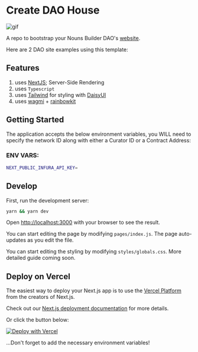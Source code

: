 # Create DAO House

![gif](./public/template.gif)

A repo to bootstrap your Nouns Builder DAO's [website](https://no-code-nounish-repo-five.vercel.app/).

Here are 2 DAO site examples using this template:

## Features

1. uses [NextJS](https://nextjs.org/); Server-Side Rendering
2. uses `Typescript`
3. uses [Tailwind](https://tailwindcss.com/) for styling with [DaisyUI](https://daisyui.com/)
4. uses [wagmi](https://wagmi.sh/) + [rainbowkit](https://www.rainbowkit.com/)

## Getting Started

The application accepts the below environment variables, you WILL need to specify the network ID along with either a Curator ID or a Contract Address:

### ENV VARS:

```bash
NEXT_PUBLIC_INFURA_API_KEY=
```

## Develop

First, run the development server:

```bash
yarn && yarn dev
```

Open [http://localhost:3000](http://localhost:3000) with your browser to see the result.

You can start editing the page by modifying `pages/index.js`. The page auto-updates as you edit the file.

You can start editing the styling by modifying `styles/globals.css`. More detailed guide coming soon.

## Deploy on Vercel

The easiest way to deploy your Next.js app is to use the [Vercel Platform](https://vercel.com/new?utm_medium=default-template&filter=next.js&utm_source=create-next-app&utm_campaign=create-next-app-readme) from the creators of Next.js.

Check out our [Next.js deployment documentation](https://nextjs.org/docs/deployment) for more details.

Or click the button below:

[![Deploy with Vercel](https://vercel.com/button)](https://vercel.com/new/clone?repository-url=https%3A%2F%2Fgithub.com%2Fmattegoat%2Fno-code-builder-dao&env=NEXT_PUBLIC_INFURA_KEY&project-name=no-code-nounish&repository-name=no-code-nounish-repo&redirect-url=https%3A%2F%2Fdaobuilder.website)

...Don't forget to add the necessary environment variables!
